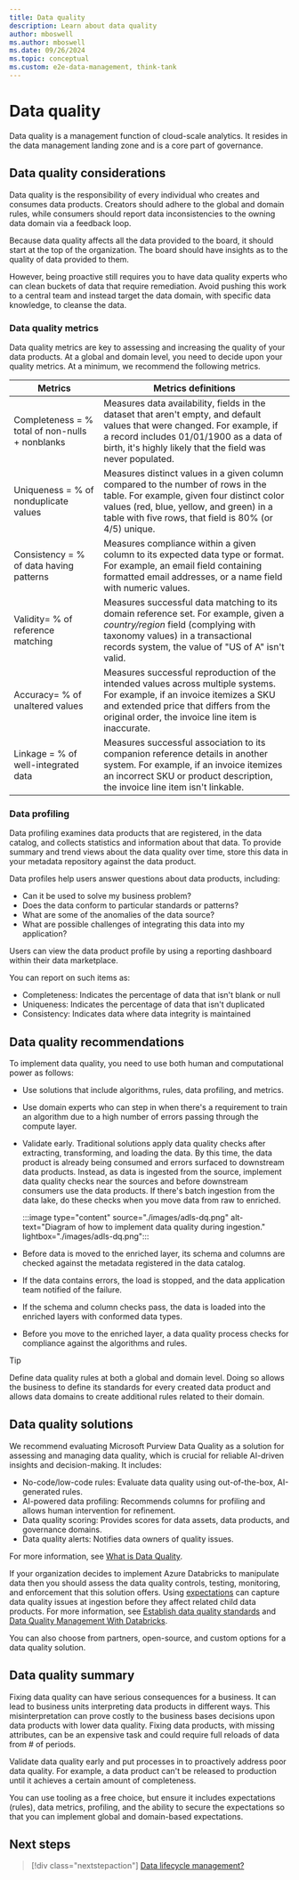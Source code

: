 ```yaml
---
title: Data quality
description: Learn about data quality
author: mboswell
ms.author: mboswell
ms.date: 09/26/2024
ms.topic: conceptual
ms.custom: e2e-data-management, think-tank
---
```


# Data quality

Data quality is a management function of cloud-scale analytics. It resides in the data management landing zone and is a core part of governance.

## Data quality considerations

Data quality is the responsibility of every individual who creates and consumes data products. Creators should adhere to the global and domain rules, while consumers should report data inconsistencies to the owning data domain via a feedback loop.

Because data quality affects all the data provided to the board, it should start at the top of the organization. The board should have insights as to the quality of data provided to them.

However, being proactive still requires you to have data quality experts who can clean buckets of data that require remediation. Avoid pushing this work to a central team and instead target the data domain, with specific data knowledge, to cleanse the data.

### Data quality metrics

Data quality metrics are key to assessing and increasing the quality of your data products. At a global and domain level, you need to decide upon your quality metrics. At a minimum, we recommend the following metrics.

|Metrics  |Metrics definitions  |
|---------|---------|
| Completeness = % total of non-nulls + nonblanks | Measures data availability, fields in the dataset that aren't empty, and default values that were changed. For example, if a record includes 01/01/1900 as a data of birth, it's highly likely that the field was never populated.|
| Uniqueness = % of nonduplicate values | Measures distinct values in a given column compared to the number of rows in the table. For example, given four distinct color values (red, blue, yellow, and green) in a table with five rows, that field is 80% (or 4/5) unique. |
| Consistency = % of data having patterns | Measures compliance within a given column to its expected data type or format. For example, an email field containing formatted email addresses, or a name field with numeric values. |
| Validity= % of reference matching | Measures successful data matching to its domain reference set. For example, given a *country/region* field (complying with taxonomy values) in a transactional records system, the value of "US of A" isn't valid. |
| Accuracy= % of unaltered values | Measures successful reproduction of the intended values across multiple systems. For example, if an invoice itemizes a SKU and extended price that differs from the original order, the invoice line item is inaccurate. |
|Linkage = % of well-integrated data | Measures successful association to its companion reference details in another system. For example, if an invoice itemizes an incorrect SKU or product description, the invoice line item isn't linkable. |

### Data profiling

Data profiling examines data products that are registered, in the data catalog, and collects statistics and information about that data. To provide summary and trend views about the data quality over time, store this data in your metadata repository against the data product.

Data profiles help users answer questions about data products, including:

- Can it be used to solve my business problem?
- Does the data conform to particular standards or patterns?
- What are some of the anomalies of the data source?
- What are possible challenges of integrating this data into my application?

Users can view the data product profile by using a reporting dashboard within their data marketplace.

<!-- :::image type="content" source="media/data-quality-profile.png" alt-text="Screenshot showing an example of a data quality profile score report." lightbox="media/data-quality-profile.png"::: -->

You can report on such items as:

- Completeness: Indicates the percentage of data that isn't blank or null
- Uniqueness: Indicates the percentage of data that isn't duplicated
- Consistency: Indicates data where data integrity is maintained

## Data quality recommendations

To implement data quality, you need to use both human and computational power as follows:

- Use solutions that include algorithms, rules, data profiling, and metrics.
- Use domain experts who can step in when there's a requirement to train an algorithm due to a high number of errors passing through the compute layer.
- Validate early. Traditional solutions apply data quality checks after extracting, transforming, and loading the data. By this time, the data product is already being consumed and errors surfaced to downstream data products. Instead, as data is ingested from the source, implement data quality checks near the sources and before downstream consumers use the data products. If there's batch ingestion from the data lake, do these checks when you move data from raw to enriched.

   :::image type="content" source="./images/adls-dq.png" alt-text="Diagram of how to implement data quality during ingestion." lightbox="./images/adls-dq.png":::

- Before data is moved to the enriched layer, its schema and columns are checked against the metadata registered in the data catalog.

- If the data contains errors, the load is stopped, and the data application team notified of the failure.

- If the schema and column checks pass, the data is loaded into the enriched layers with conformed data types.

- Before you move to the enriched layer, a data quality process checks for compliance against the algorithms and rules.

> [!TIP]
> Define data quality rules at both a global and domain level. Doing so allows the business to define its standards for every created data product and allows data domains to create additional rules related to their domain.

## Data quality solutions

We recommend evaluating Microsoft Purview Data Quality as a solution for assessing and managing data quality, which is crucial for reliable AI-driven insights and decision-making. It includes:

- No-code/low-code rules: Evaluate data quality using out-of-the-box, AI-generated rules.
- AI-powered data profiling: Recommends columns for profiling and allows human intervention for refinement.
- Data quality scoring: Provides scores for data assets, data products, and governance domains.
- Data quality alerts: Notifies data owners of quality issues.

For more information, see [What is Data Quality](/purview/data-quality-overview).

If your organization decides to implement Azure Databricks to manipulate data then you should assess the data quality controls, testing, monitoring, and enforcement that this solution offers. Using [expectations](/azure/databricks/delta-live-tables/expectations) can capture data quality issues at ingestion before they affect related child data products. For more information, see [Establish data quality standards](/azure/databricks/lakehouse-architecture/data-governance/best-practices) and [Data Quality Management With Databricks](https://www.databricks.com/discover/pages/data-quality-management#what-is-data-quality).

You can also choose from partners, open-source, and custom options for a data quality solution.

## Data quality summary

Fixing data quality can have serious consequences for a business. It can lead to business units interpreting data products in different ways. This misinterpretation can prove costly to the business bases decisions upon data products with lower data quality. Fixing data products, with missing attributes, can be an expensive task and could require full reloads of data from # of periods.

Validate data quality early and put processes in to proactively address poor data quality. For example, a data product can't be released to production until it achieves a certain amount of completeness.

You can use tooling as a free choice, but ensure it includes expectations (rules), data metrics, profiling, and the ability to secure the expectations so that you can implement global and domain-based expectations.

## Next steps

> [!div class="nextstepaction"]
> [Data lifecycle management?](govern-lifecycle.md)
